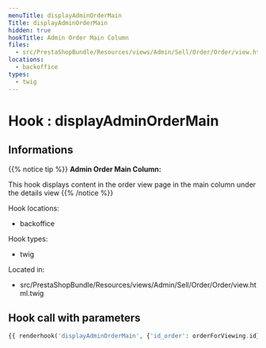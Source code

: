 ```yaml
---
menuTitle: displayAdminOrderMain
Title: displayAdminOrderMain
hidden: true
hookTitle: Admin Order Main Column
files:
  - src/PrestaShopBundle/Resources/views/Admin/Sell/Order/Order/view.html.twig
locations:
  - backoffice
types:
  - twig
---
```


# Hook : displayAdminOrderMain

## Informations

{{% notice tip %}}
**Admin Order Main Column:** 

This hook displays content in the order view page in the main column under the details view
{{% /notice %}}

Hook locations: 
  - backoffice

Hook types: 
  - twig

Located in: 
  - src/PrestaShopBundle/Resources/views/Admin/Sell/Order/Order/view.html.twig

## Hook call with parameters

```php
{{ renderhook('displayAdminOrderMain', {'id_order': orderForViewing.id}) }}
```